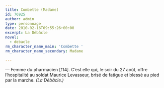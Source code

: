 ```yaml
---
title: Combette (Madame)
id: 76925
author: admin
type: personnage
date: 2010-02-16T09:55:26+00:00
excerpt: La Débâcle
novel:
  - debacle
rm_character_name_main: 'Combette '
rm_character_name_secondary: Madame

---
```

— Femme du pharmacien [114]. C&rsquo;est elle qui, le soir du 27 août, offre l&rsquo;hospitalité au soldat Maurice Levasseur, brisé de fatigue et blessé au pied par la marche. _(La Débâcle.)_